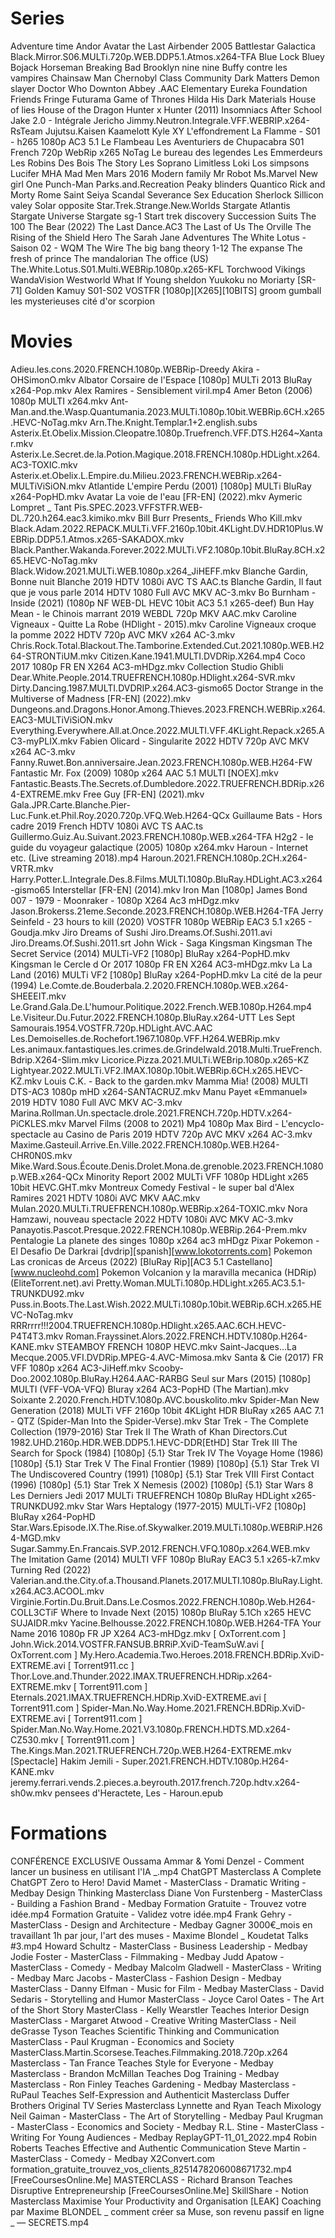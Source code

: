 # Series

Adventure time
Andor
Avatar the Last Airbender 2005
Battlestar Galactica
Black.Mirror.S06.MULTi.720p.WEB.DDP5.1.Atmos.x264-TFA
Blue Lock
Bluey
Bojack Horseman
Breaking Bad
Brooklyn nine nine
Buffy contre les vampires
Chainsaw Man
Chernobyl
Class
Community
Dark Matters
Demon slayer
Doctor Who
Downton Abbey .AAC
Elementary
Eureka
Foundation
Friends
Fringe
Futurama
Game of Thrones
Hilda
His Dark Materials
House of lies
House of the Dragon
Hunter x Hunter (2011)
Insomniacs After School
Jake 2.0 - Intégrale
Jericho
Jimmy.Neutron.Integrale.VFF.WEBRIP.x264-RsTeam
Jujutsu.Kaisen
Kaamelott
Kyle XY
L'effondrement
La Flamme - S01 - h265 1080p AC3 5.1
Le Flambeau Les Aventuriers de Chupacabra S01 French 720p WebRip x265 NoTag
Le bureau des legendes
Les Emmerdeurs
Les Robins Des Bois The Story
Les Soprano
Limitless
Loki
Los simpsons
Lucifer
MHA
Mad Men
Mars 2016
Modern family
Mr Robot
Ms.Marvel
New girl
One Punch-Man
Parks.and.Recreation
Peaky blinders
Quantico
Rick and Morty
Rome
Saint Seiya
Scandal
Severance
Sex Education
Sherlock
Sillicon valey
Solar opposite
Star.Trek.Strange.New.Worlds
Stargate Atlantis
Stargate Universe
Stargate sg-1
Start trek discovery
Succession
Suits
The 100
The Bear (2022)
The Last Dance.AC3
The Last of Us
The Orville
The Rising of the Shield Hero
The Sarah Jane Adventures
The White Lotus - Saison 02 - WQM
The Wire
The big bang theory 1-12
The expanse
The fresh of prince
The mandalorian
The office (US)
The.White.Lotus.S01.Multi.WEBRip.1080p.x265-KFL
Torchwood
Vikings
WandaVision
Westworld
What If
Young sheldon
Yuukoku no Moriarty
[SR-71] Golden Kamuy S01-S02 VOSTFR [1080p][X265][10BITS]
groom
gumball
les mysterieuses cité d'or
scorpion



# Movies
Adieu.les.cons.2020.FRENCH.1080p.WEBRip-Dreedy
Akira - OHSimonO.mkv
Albator Corsaire de l'Espace [1080p] MULTi 2013 BluRay x264-Pop.mkv
Alex Ramires - Sensiblement viril.mp4
Amer Beton (2006) 1080p MULTI x264.mkv
Ant-Man.and.the.Wasp.Quantumania.2023.MULTi.1080p.10bit.WEBRip.6CH.x265.HEVC-NoTag.mkv
Arn.The.Knight.Templar.1+2.english.subs
Asterix.Et.Obelix.Mission.Cleopatre.1080p.Truefrench.VFF.DTS.H264~Xantar.mkv
Asterix.Le.Secret.de.la.Potion.Magique.2018.FRENCH.1080p.HDLight.x264.AC3-TOXIC.mkv
Asterix.et.Obelix.L.Empire.du.Milieu.2023.FRENCH.WEBRip.x264-MULTiViSiON.mkv
Atlantide L'empire Perdu (2001) [1080p] MULTi BluRay x264-PopHD.mkv
Avatar La voie de l'eau [FR-EN] (2022).mkv
Aymeric Lompret _ Tant Pis.SPEC.2023.VFFSTFR.WEB-DL.720.h264.eac3.kimiko.mkv
Bill Burr Presents_ Friends Who Kill.mkv
Black.Adam.2022.REPACK.MULTi.VFF.2160p.10bit.4KLight.DV.HDR10Plus.WEBRip.DDP5.1.Atmos.x265-SAKADOX.mkv
Black.Panther.Wakanda.Forever.2022.MULTi.VF2.1080p.10bit.BluRay.8CH.x265.HEVC-NoTag.mkv
Black.Widow.2021.MULTi.WEB.1080p.x264_JiHEFF.mkv
Blanche Gardin, Bonne nuit Blanche 2019 HDTV 1080i AVC TS AAC.ts
Blanche Gardin, Il faut que je vous parle 2014 HDTV 1080 Full AVC MKV AC-3.mkv
Bo Burnham - Inside (2021) (1080p NF WEB-DL HEVC 10bit AC3 5.1 x265-deef)
Bun Hay Mean - le Chinois marrant 2019 WEBDL 720p MKV AAC.mkv
Caroline Vigneaux - Quitte La Robe (HDlight - 2015).mkv
Caroline Vigneaux croque la pomme 2022 HDTV 720p AVC MKV x264 AC-3.mkv
Chris.Rock.Total.Blackout.The.Tamborine.Extended.Cut.2021.1080p.WEB.H264-STRONTiUM.mkv
Citizen.Kane.1941.MULTI.DVDRip.X264.mp4
Coco 2017 1080p FR EN X264 AC3-mHDgz.mkv
Collection Studio Ghibli
Dear.White.People.2014.TRUEFRENCH.1080p.HDlight.x264-SVR.mkv
Dirty.Dancing.1987.MULTI.DVDRIP.x264.AC3-gismo65
Doctor Strange in the Multiverse of Madness [FR-EN] (2022).mkv
Dungeons.and.Dragons.Honor.Among.Thieves.2023.FRENCH.WEBRip.x264.EAC3-MULTiViSiON.mkv
Everything.Everywhere.All.at.Once.2022.MULTI.VFF.4KLight.Repack.x265.AC3-myPLIX.mkv
Fabien Olicard - Singularite 2022 HDTV 720p AVC MKV x264 AC-3.mkv
Fanny.Ruwet.Bon.anniversaire.Jean.2023.FRENCH.1080p.WEB.H264-FW
Fantastic Mr. Fox (2009) 1080p x264 AAC 5.1 MULTI [NOEX].mkv
Fantastic.Beasts.The.Secrets.of.Dumbledore.2022.TRUEFRENCH.BDRip.x264-EXTREME.mkv
Free Guy [FR-EN] (2021).mkv
Gala.JPR.Carte.Blanche.Pier-Luc.Funk.et.Phil.Roy.2020.720p.VFQ.Web.H264-QCx
Guillaume Bats - Hors cadre 2019 French HDTV 1080i AVC TS AAC.ts
Guillermo.Guiz.Au.Suivant.2023.FRENCH.1080p.WEB.x264-TFA
H2g2 - le guide du voyageur galactique (2005) 1080p x264.mkv
Haroun - Internet etc. (Live streaming 2018).mp4
Haroun.2021.FRENCH.1080p.2CH.x264-VRTR.mkv
Harry.Potter.L.Integrale.Des.8.Films.MULTI.1080p.BluRay.HDLight.AC3.x264-gismo65
Interstellar [FR-EN] (2014).mkv
Iron Man [1080p]
James Bond 007 - 1979 - Moonraker - 1080p X264 Ac3 mHDgz.mkv
Jason.Brokerss.21eme.Seconde.2023.FRENCH.1080p.WEB.H264-TFA
Jerry Seinfeld - 23 hours to kill (2020) VOSTFR 1080p WEBRip EAC3 5.1 x265 - Goudja.mkv
Jiro Dreams of Sushi
Jiro.Dreams.Of.Sushi.2011.avi
Jiro.Dreams.Of.Sushi.2011.srt
John Wick - Saga
Kingsman Kingsman The Secret Service (2014) MULTi-VF2 [1080p] BluRay x264-PopHD.mkv
Kingsman le Cercle d Or 2017 1080p FR EN X264 AC3-mHDgz.mkv
La La Land (2016) MULTi VF2 [1080p] BluRay x264-PopHD.mkv
La cité de la peur (1994)
Le.Comte.de.Bouderbala.2.2020.FRENCH.1080p.WEB.x264-SHEEEIT.mkv
Le.Grand.Gala.De.L'humour.Politique.2022.French.WEB.1080p.H264.mp4
Le.Visiteur.Du.Futur.2022.FRENCH.1080p.BluRay.x264-UTT
Les Sept Samourais.1954.VOSTFR.720p.HDLight.AVC.AAC
Les.Demoiselles.de.Rochefort.1967.1080p.VFF.H264.WEBRip.mkv
Les.animaux.fantastiques.les.crimes.de.Grindelwald.2018.Multi.TrueFrench.Bdrip.X264-Slim.mkv
Licorice.Pizza.2021.MULTi.WEBrip.1080p.x265-KZ
Lightyear.2022.MULTi.VF2.IMAX.1080p.10bit.WEBRip.6CH.x265.HEVC-KZ.mkv
Louis C.K. - Back to the garden.mkv
Mamma Mia! (2008) MULTI DTS-AC3 1080p mHD x264-SANTACRUZ.mkv
Manu Payet «Emmanuel» 2019 HDTV 1080 Full AVC MKV AC-3.mkv
Marina.Rollman.Un.spectacle.drole.2021.FRENCH.720p.HDTV.x264-PiCKLES.mkv
Marvel Films (2008 to 2021) Mp4 1080p
Max Bird - L'encyclo-spectacle au Casino de Paris 2019 HDTV 720p AVC MKV x264 AC-3.mkv
Maxime.Gasteuil.Arrive.En.Ville.2022.FRENCH.1080p.WEB.H264-CHR0N0S.mkv
Mike.Ward.Sous.Écoute.Denis.Drolet.Mona.de.grenoble.2023.FRENCH.1080p.WEB.x264-QCx
Minority Report 2002 MULTi VFF 1080p HDLight x265 10bit HEVC.GHT.mkv
Montreux Comedy Festival - le super bal d'Alex Ramires 2021 HDTV 1080i AVC MKV AAC.mkv
Mulan.2020.MULTi.TRUEFRENCH.1080p.WEBRip.x264-TOXIC.mkv
Nora Hamzawi, nouveau spectacle 2022 HDTV 1080i AVC MKV AC-3.mkv
Panayotis.Pascot.Presque.2022.FRENCH.1080p.WEBRip.264-Prem.mkv
Pentalogie  La planete des singes 1080p x264 ac3 mHDgz
Pixar
Pokemon - El Desafio De Darkrai [dvdrip][spanish][www.lokotorrents.com]
Pokemon Las cronicas de Arceus (2022) [BluRay Rip][AC3 5.1 Castellano][www.nucleohd.com]
Pokemon Volcanion y la maravilla mecanica (HDRip) (EliteTorrent.net).avi
Pretty.Woman.MULTi.1080p.HDLight.x265.AC3.5.1-TRUNKDU92.mkv
Puss.in.Boots.The.Last.Wish.2022.MULTi.1080p.10bit.WEBRip.6CH.x265.HEVC-NoTag.mkv
RRRrrrr!!!2004.TRUEFRENCH.1080p.HDlight.x265.AAC.6CH.HEVC-P4T4T3.mkv
Roman.Frayssinet.Alors.2022.FRENCH.HDTV.1080p.H264-KANE.mkv
STEAMBOY FRENCH 1080P HEVC.mkv
Saint-Jacques...La Mecque.2005.VFI.DVDRip.MPEG-4.AVC-Mimosa.mkv
Santa & Cie (2017) FR VFF 1080p x264 AC3-JiHeff.mkv
Scooby-Doo.2002.1080p.BluRay.H264.AAC-RARBG
Seul sur Mars (2015) [1080p] MULTI (VFF-VOA-VFQ) Bluray x264 AC3-PopHD (The Martian).mkv
Soixante 2.2020.French.HDTV.1080p.AVC.bouskolito.mkv
Spider-Man New Generation (2018) MULTi VFF 2160p 10bit 4KLight HDR BluRay x265 AAC 7.1 - QTZ (Spider-Man Into the Spider-Verse).mkv
Star Trek - The Complete Collection (1979-2016)
Star Trek II The Wrath of Khan Directors.Cut 1982.UHD.2160p.HDR.WEB.DDP5.1.HEVC-DDR[EtHD]
Star Trek III The Search for Spock (1984) [1080p] {5.1}
Star Trek IV The Voyage Home (1986) [1080p] {5.1}
Star Trek V The Final Frontier (1989) [1080p] {5.1}
Star Trek VI The Undiscovered Country (1991) [1080p] {5.1}
Star Trek VIII First Contact (1996) [1080p] {5.1}
Star Trek X Nemesis (2002) [1080p] {5.1}
Star Wars 8 Les Derniers Jedi 2017 MULTi TRUEFRENCH 1080p BluRay HDLight x265-TRUNKDU92.mkv
Star Wars Heptalogy (1977-2015) MULTi-VF2 [1080p] BluRay x264-PopHD
Star.Wars.Episode.IX.The.Rise.of.Skywalker.2019.MULTi.1080p.WEBRiP.H264-MGD.mkv
Sugar.Sammy.En.Francais.SVP.2012.FRENCH.VFQ.1080p.x264.WEB.mkv
The Imitation Game (2014) MULTI VFF 1080p BluRay EAC3 5.1 x265-k7.mkv
Turning Red (2022)
Valerian.and.the.City.of.a.Thousand.Planets.2017.MULTI.1080p.BluRay.Light.x264.AC3.ACOOL.mkv
Virginie.Fortin.Du.Bruit.Dans.Le.Cosmos.2022.FRENCH.1080p.Web.H264-COLL3CTiF
Where to Invade Next (2015) 1080p BluRay 5.1Ch x265 HEVC SUJAIDR.mkv
Yacine.Belhousse.2022.FRENCH.1080p.WEB.H264-TFA
Your Name 2016 1080p FR JP X264 AC3-mHDgz.mkv
[ OxTorrent.com ] John.Wick.2014.VOSTFR.FANSUB.BRRiP.XviD-TeamSuW.avi
[ OxTorrent.com ] My.Hero.Academia.Two.Heroes.2018.FRENCH.BDRip.XviD-EXTREME.avi
[ Torrent911.cc ] Thor.Love.and.Thunder.2022.IMAX.TRUEFRENCH.HDRip.x264-EXTREME.mkv
[ Torrent911.com ] Eternals.2021.IMAX.TRUEFRENCH.HDRip.XviD-EXTREME.avi
[ Torrent911.com ] Spider-Man.No.Way.Home.2021.FRENCH.BDRip.XviD-EXTREME.avi
[ Torrent911.com ] Spider.Man.No.Way.Home.2021.V3.1080p.FRENCH.HDTS.MD.x264-CZ530.mkv
[ Torrent911.com ] The.Kings.Man.2021.TRUEFRENCH.720p.WEB.H264-EXTREME.mkv
[Spectacle] Hakim Jemili - Super.2021.FRENCH.HDTV.1080p.H264-KANE.mkv
jeremy.ferrari.vends.2.pieces.a.beyrouth.2017.french.720p.hdtv.x264-sh0w.mkv
pensees d'Heractete, Les - Haroun.epub


# Formations
CONFÉRENCE EXCLUSIVE Oussama Ammar & Yomi Denzel - Comment lancer un business en utilisant l'IA _.mp4
ChatGPT Masterclass A Complete ChatGPT Zero to Hero!
David Mamet - MasterClass - Dramatic Writing - Medbay
Design Thinking Masterclass
Diane Von Furstenberg - MasterClass - Building a Fashion Brand - Medbay
Formation Gratuite - Trouvez votre idée.mp4
Formation Gratuite - Validez votre idée.mp4
Frank Gehry - MasterClass - Design and Architecture - Medbay
Gagner 3000€_mois en travaillant 1h par jour, l'art des muses - Maxime Blondel _ Koudetat Talks #3.mp4
Howard Schultz - MasterClass - Business Leadership - Medbay
Jodie Foster - MasterClass - Filmmaking - Medbay
Judd Apatow - MasterClass - Comedy - Medbay
Malcolm Gladwell - MasterClass - Writing - Medbay
Marc Jacobs - MasterClass - Fashion Design - Medbay
MasterClass - Danny Elfman - Music for Film - Medbay
MasterClass - David Sedaris - Storytelling and Humor
MasterClass - Joyce Carol Oates - The Art of the Short Story
MasterClass - Kelly Wearstler Teaches Interior Design
MasterClass - Margaret Atwood - Creative Writing
MasterClass - Neil deGrasse Tyson Teaches Scientific Thinking and Communication
MasterClass - Paul Krugman - Economics and Society
MasterClass.Martin.Scorsese.Teaches.Filmmaking.2018.720p.x264
Masterclass  - Tan France Teaches Style for Everyone - Medbay
Masterclass - Brandon McMillan Teaches Dog Training - Medbay
Masterclass - Ron Finley Teaches Gardening - Medbay
Masterclass - RuPaul Teaches Self-Expression and Authenticit
Masterclass Duffer Brothers Original TV Series
Masterclass Lynnette and Ryan Teach Mixology
Neil Gaiman - MasterClass - The Art of Storytelling - Medbay
Paul Krugman - MasterClass - Economics and Society - Medbay
R.L. Stine - MasterClass - Writing For Young Audiences - Medbay
ReplayGPT-11_01_2022.mp4
Robin Roberts Teaches Effective and Authentic Communication
Steve Martin - MasterClass - Comedy - Medbay
X2Convert.com formation_gratuite_trouvez_vos_clients_8251478206008671732.mp4
[FreeCoursesOnline.Me] MASTERCLASS - Richard Branson Teaches Disruptive Entrepreneurship
[FreeCoursesOnline.Me] SkillShare - Notion Masterclass Maximise Your Productivity and Organisation
[LEAK] Coaching par Maxime BLONDEL _ comment créer sa Muse, son revenu passif en ligne _ — SECRETS.mp4